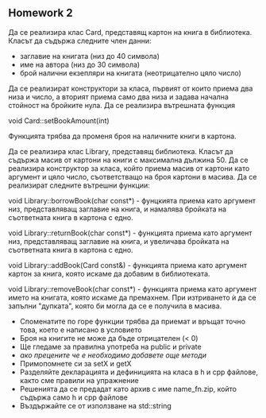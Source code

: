 ## Homework 2

Да се реализира клас Card, представящ картон на книга в библиотека. Класът да съдържа следните член данни:
  - заглавие на книгата (низ до 40 символа)
  - име на автора (низ до 30 символа)
  - брой налични екзепляри на книгата (неотрицателно цяло число)

Да се реализират конструктори за класа, първият от които приема два низа и число, а вторият приема само два низа и задава начална стойност на бройките нула. Да се реализира вътрешната функция

  void Card::setBookAmount(int)

Функцията трябва да променя броя на наличните книги в картона.

Да се реализира клас Library, представящ библиотека. Класът да съдържа масив от картони на книги с максимална дължина 50. Да се реализира конструктор за класа, който приема масив от картони като аргумент и цяло число, съответстващо на броя картони в масива. Да се реализират следните вътрешни функции:

  void Library::borrowBook(char const*) - фунцкията приема като аргумент низ, представляващ заглавие на книга, и намалява бройката на съответната книга в картона с едно.

  void Library::returnBook(char const*) - функцията приема като аргумент низ, представляващ заглавие на книга, и увеличава бройката на съответната книга в картона с едно.

  void Library::addBook(Card const&) - функцията приема като аргумент картон за книга, която искаме да добавим в библиотеката.

  void Library::removeBook(char const*) - функцията приема като аргумент името на книгата, която искаме да премахнем. При изтриването ѝ да се запълни "дупката", която би могла да се е получила в масива.

 - Споменатите по горе функции трябва да приемат и връщат точно това, което е написано в условието
 - Броя на книгите не може да бъде отрицателен (< 0)
 - Ще гледаме за правилна употреба на public и private
 - *ако прецените че е необходимо добавете още методи*
 - Примопомнете си за setX и getX
 - Разделяйте декларацията и дефиницията на класа в h и cpp файлове, както сме правили на упражнение
 - Решенията да се предадат като архив с име name_fn.zip, който съдържа само h и cpp файлове
 - Въздържайте се от използване на std::string
